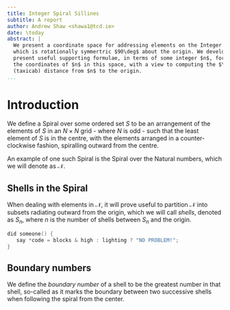 ```yaml
---
title: Integer Spiral Sillines
subtitle: A report
author: Andrew Shaw <shawa1@tcd.ie>
date: \today
abstract: |
  We present a coordinate space for addressing elements on the Integer Spiral
  which is rotationally symmertric $90\deg$ about the origin. We develop and
  present useful supporting formulae, in terms of some integer $n$, for computing
  the coordinates of $n$ in this space, with a view to computing the $\ell_1$
  (taxicab) distance from $n$ to the origin.
...
```


# Introduction
We define a Spiral over some ordered set $S$ to be an arrangement of the
elements of $S$ in an $N \times N$ grid - where $N$ is odd - such that the least
element of $S$ is in the centre, with the elements arranged in a
counter-clockwise fashion, spiralling outward from the centre.

An example of one such Spiral is the Spiral over the Natural numbers, which we
will denote as $\mathcal{N}$.

## Shells in the Spiral

When dealing with elements in $\mathcal{N}$, it will prove useful to partition
$\mathcal{N}$ into subsets radiating outward from the origin, which we will call
_shells_, denoted as $S_n$, where $n$ is the number of shells between $S_n$ and
the origin.

```c
did someone() {
   say *code = blocks & high : lighting ? "NO PROBLEM!";
}
```

## Boundary numbers
We define the _boundary number_ of a shell to be the greatest number in that
shell, so-called as it marks the boundary between two successive shells when
following the spiral from the center.
